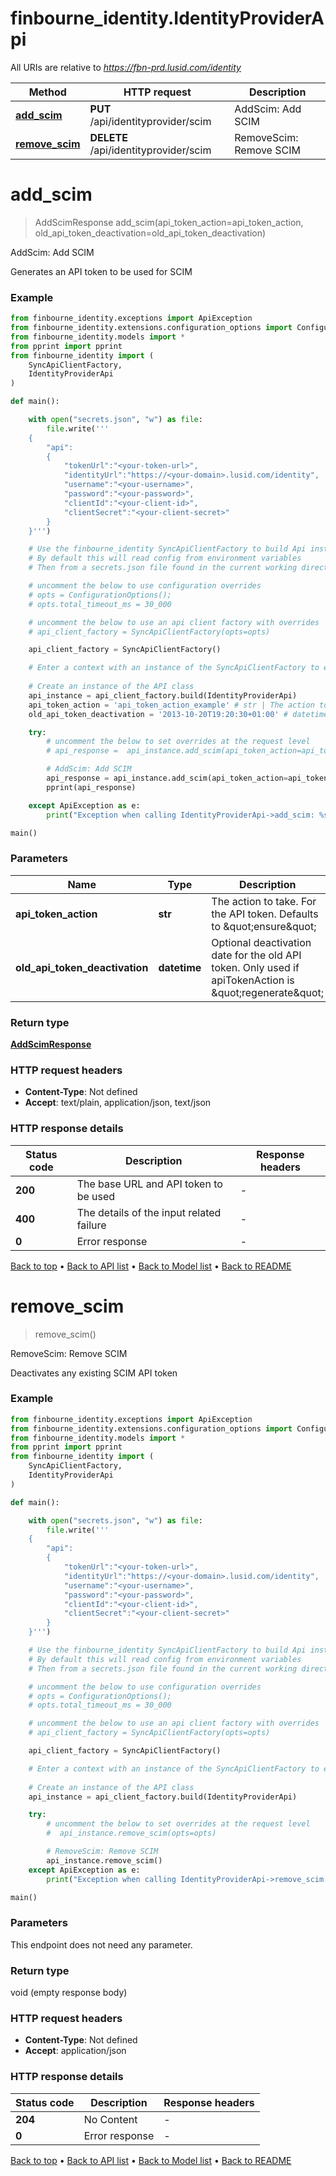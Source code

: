# finbourne_identity.IdentityProviderApi

All URIs are relative to *https://fbn-prd.lusid.com/identity*

Method | HTTP request | Description
------------- | ------------- | -------------
[**add_scim**](IdentityProviderApi.md#add_scim) | **PUT** /api/identityprovider/scim | AddScim: Add SCIM
[**remove_scim**](IdentityProviderApi.md#remove_scim) | **DELETE** /api/identityprovider/scim | RemoveScim: Remove SCIM


# **add_scim**
> AddScimResponse add_scim(api_token_action=api_token_action, old_api_token_deactivation=old_api_token_deactivation)

AddScim: Add SCIM

Generates an API token to be used for SCIM

### Example

```python
from finbourne_identity.exceptions import ApiException
from finbourne_identity.extensions.configuration_options import ConfigurationOptions
from finbourne_identity.models import *
from pprint import pprint
from finbourne_identity import (
    SyncApiClientFactory,
    IdentityProviderApi
)

def main():

    with open("secrets.json", "w") as file:
        file.write('''
    {
        "api":
        {
            "tokenUrl":"<your-token-url>",
            "identityUrl":"https://<your-domain>.lusid.com/identity",
            "username":"<your-username>",
            "password":"<your-password>",
            "clientId":"<your-client-id>",
            "clientSecret":"<your-client-secret>"
        }
    }''')

    # Use the finbourne_identity SyncApiClientFactory to build Api instances with a configured api client
    # By default this will read config from environment variables
    # Then from a secrets.json file found in the current working directory

    # uncomment the below to use configuration overrides
    # opts = ConfigurationOptions();
    # opts.total_timeout_ms = 30_000

    # uncomment the below to use an api client factory with overrides
    # api_client_factory = SyncApiClientFactory(opts=opts)

    api_client_factory = SyncApiClientFactory()

    # Enter a context with an instance of the SyncApiClientFactory to ensure the connection pool is closed after use
    
    # Create an instance of the API class
    api_instance = api_client_factory.build(IdentityProviderApi)
    api_token_action = 'api_token_action_example' # str | The action to take. For the API token. Defaults to \"ensure\" (optional)
    old_api_token_deactivation = '2013-10-20T19:20:30+01:00' # datetime | Optional deactivation date for the old API token. Only used if apiTokenAction is \"regenerate\" (optional)

    try:
        # uncomment the below to set overrides at the request level
        # api_response =  api_instance.add_scim(api_token_action=api_token_action, old_api_token_deactivation=old_api_token_deactivation, opts=opts)

        # AddScim: Add SCIM
        api_response = api_instance.add_scim(api_token_action=api_token_action, old_api_token_deactivation=old_api_token_deactivation)
        pprint(api_response)

    except ApiException as e:
        print("Exception when calling IdentityProviderApi->add_scim: %s\n" % e)

main()
```

### Parameters

Name | Type | Description  | Notes
------------- | ------------- | ------------- | -------------
 **api_token_action** | **str**| The action to take. For the API token. Defaults to \&quot;ensure\&quot; | [optional] 
 **old_api_token_deactivation** | **datetime**| Optional deactivation date for the old API token. Only used if apiTokenAction is \&quot;regenerate\&quot; | [optional] 

### Return type

[**AddScimResponse**](AddScimResponse.md)

### HTTP request headers

 - **Content-Type**: Not defined
 - **Accept**: text/plain, application/json, text/json

### HTTP response details
| Status code | Description | Response headers |
|-------------|-------------|------------------|
**200** | The base URL and API token to be used |  -  |
**400** | The details of the input related failure |  -  |
**0** | Error response |  -  |

[Back to top](#) &#8226; [Back to API list](../README.md#documentation-for-api-endpoints) &#8226; [Back to Model list](../README.md#documentation-for-models) &#8226; [Back to README](../README.md)

# **remove_scim**
> remove_scim()

RemoveScim: Remove SCIM

Deactivates any existing SCIM API token

### Example

```python
from finbourne_identity.exceptions import ApiException
from finbourne_identity.extensions.configuration_options import ConfigurationOptions
from finbourne_identity.models import *
from pprint import pprint
from finbourne_identity import (
    SyncApiClientFactory,
    IdentityProviderApi
)

def main():

    with open("secrets.json", "w") as file:
        file.write('''
    {
        "api":
        {
            "tokenUrl":"<your-token-url>",
            "identityUrl":"https://<your-domain>.lusid.com/identity",
            "username":"<your-username>",
            "password":"<your-password>",
            "clientId":"<your-client-id>",
            "clientSecret":"<your-client-secret>"
        }
    }''')

    # Use the finbourne_identity SyncApiClientFactory to build Api instances with a configured api client
    # By default this will read config from environment variables
    # Then from a secrets.json file found in the current working directory

    # uncomment the below to use configuration overrides
    # opts = ConfigurationOptions();
    # opts.total_timeout_ms = 30_000

    # uncomment the below to use an api client factory with overrides
    # api_client_factory = SyncApiClientFactory(opts=opts)

    api_client_factory = SyncApiClientFactory()

    # Enter a context with an instance of the SyncApiClientFactory to ensure the connection pool is closed after use
    
    # Create an instance of the API class
    api_instance = api_client_factory.build(IdentityProviderApi)

    try:
        # uncomment the below to set overrides at the request level
        #  api_instance.remove_scim(opts=opts)

        # RemoveScim: Remove SCIM
        api_instance.remove_scim()
    except ApiException as e:
        print("Exception when calling IdentityProviderApi->remove_scim: %s\n" % e)

main()
```

### Parameters
This endpoint does not need any parameter.

### Return type

void (empty response body)

### HTTP request headers

 - **Content-Type**: Not defined
 - **Accept**: application/json

### HTTP response details
| Status code | Description | Response headers |
|-------------|-------------|------------------|
**204** | No Content |  -  |
**0** | Error response |  -  |

[Back to top](#) &#8226; [Back to API list](../README.md#documentation-for-api-endpoints) &#8226; [Back to Model list](../README.md#documentation-for-models) &#8226; [Back to README](../README.md)

